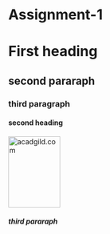 # Assignment-1
<!DOCTYPE html>
<html>
<body>

<h1>First heading </h1>
<h2>second pararaph</h2>
<h3>third paragraph</h3>
<h4>second heading</h4>
<img src="image.jpg" alt="acadgild.com" width="104" height="142">
<h5>third pararaph</h5>
</body>
</html>

